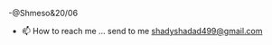 -@Shmeso&20/06


- 📫 How to reach me ... send to me shadyshadad499@gmail.com

<!---
Shmeso/Shmeso is a ✨ special ✨ repository because its `README.md` (this file) appears on your GitHub profile.
You can click the Preview link to take a look at your changes.
--->
